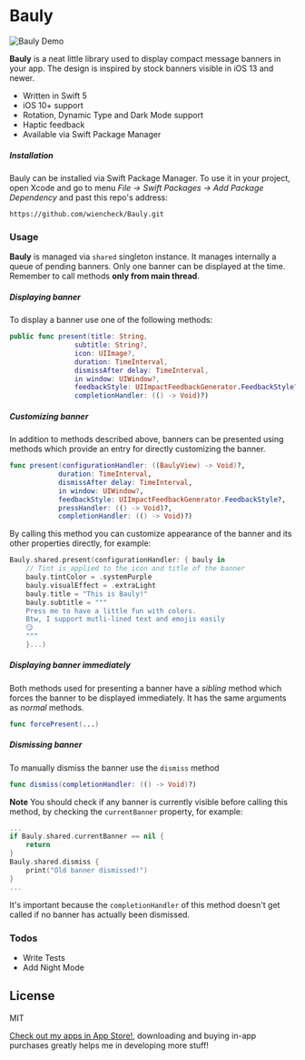 # Bauly

![Bauly Demo](https://i.imgur.com/tAx7gJd.gif)

**Bauly** is a neat little library used to display compact message banners in your app. The design is inspired by stock banners visible in iOS 13 and newer. 

- Written in Swift 5
- iOS 10+ support
- Rotation, Dynamic Type and Dark Mode support
- Haptic feedback
- Available via Swift Package Manager

##### Installation
Bauly can be installed via Swift Package Manager. To use it in your project, open Xcode and go to menu *File -> Swift Packages -> Add Package Dependency* and past this repo's address:
```
https://github.com/wiencheck/Bauly.git
```

### Usage
**Bauly** is managed via `shared` singleton instance.
It manages internally a queue of pending banners. Only one banner can be displayed at the time. Remember to call methods **only from main thread**.

##### Displaying banner
To display a banner use one of the following methods:
```swift
public func present(title: String, 
                subtitle: String?, 
                icon: UIImage?, 
                duration: TimeInterval, 
                dismissAfter delay: TimeInterval, 
                in window: UIWindow?, 
                feedbackStyle: UIImpactFeedbackGenerator.FeedbackStyle?, pressHandler: (() -> Void)?, 
                completionHandler: (() -> Void)?)
```

##### Customizing banner
In addition to methods described above, banners can be presented using methods which provide an entry for directly customizing the banner.

```swift
func present(configurationHandler: ((BaulyView) -> Void)?, 
            duration: TimeInterval, 
            dismissAfter delay: TimeInterval, 
            in window: UIWindow?, 
            feedbackStyle: UIImpactFeedbackGenerator.FeedbackStyle?, 
            pressHandler: (() -> Void)?, 
            completionHandler: (() -> Void)?)
```

By calling this method you can customize appearance of the banner and its other properties directly, for example:

```swift
Bauly.shared.present(configurationHandler: { bauly in
    // Tint is applied to the icon and title of the banner
    bauly.tintColor = .systemPurple
    bauly.visualEffect = .extraLight
    bauly.title = "This is Bauly!"
    bauly.subtitle = """
    Press me to have a little fun with colors.
    Btw, I support mutli-lined text and emojis easily
    😏
    """
    }...)
```

##### Displaying banner immediately
Both methods used for presenting a banner have a *sibling* method which forces the banner to be displayed immediately. It has the same arguments as *normal* methods.

```swift
func forcePresent(...)
```

##### Dismissing banner

To manually dismiss the banner use the ```dismiss``` method

```swift
func dismiss(completionHandler: (() -> Void)?)
```

**Note** You should check if any banner is currently visible before calling this method, by checking the `currentBanner` property, for example:

```swift
...
if Bauly.shared.currentBanner == nil {
    return
}
Bauly.shared.dismiss {
    print("Old banner dismissed!")
}
...
```

It's important because the `completionHandler` of this method doesn't get called if no banner has actually been dismissed.

### Todos

 - Write Tests
 - Add Night Mode

License
----

MIT

[Check out my apps in App Store!](https://apps.apple.com/us/developer/adam-wienconek/id1331897870), downloading and buying in-app purchases greatly helps me in developing more stuff!
